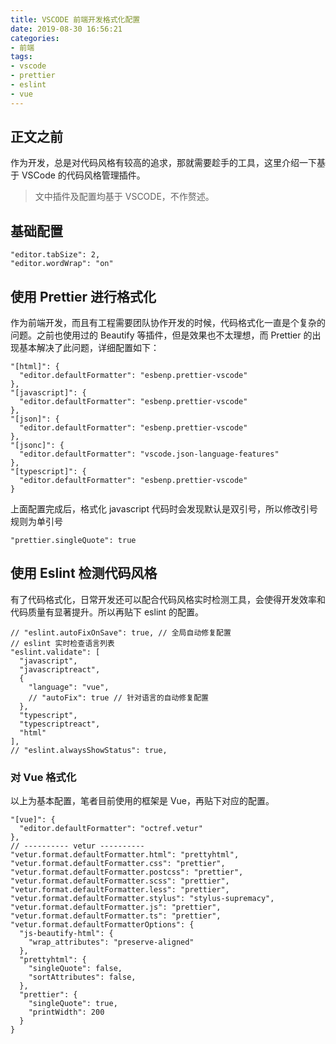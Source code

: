 ```yaml
---
title: VSCODE 前端开发格式化配置
date: 2019-08-30 16:56:21
categories: 
- 前端
tags:
- vscode
- prettier
- eslint
- vue
---
```


## 正文之前

作为开发，总是对代码风格有较高的追求，那就需要趁手的工具，这里介绍一下基于 VSCode 的代码风格管理插件。

> 文中插件及配置均基于 VSCODE，不作赘述。

## 基础配置

```
"editor.tabSize": 2,
"editor.wordWrap": "on"
```

## 使用 Prettier 进行格式化

作为前端开发，而且有工程需要团队协作开发的时候，代码格式化一直是个复杂的问题。之前也使用过的 Beautify 等插件，但是效果也不太理想，而 Prettier 的出现基本解决了此问题，详细配置如下：

```
"[html]": {
  "editor.defaultFormatter": "esbenp.prettier-vscode"
},
"[javascript]": {
  "editor.defaultFormatter": "esbenp.prettier-vscode"
},
"[json]": {
  "editor.defaultFormatter": "esbenp.prettier-vscode"
},
"[jsonc]": {
  "editor.defaultFormatter": "vscode.json-language-features"
},
"[typescript]": {
  "editor.defaultFormatter": "esbenp.prettier-vscode"
}
```

上面配置完成后，格式化 javascript 代码时会发现默认是双引号，所以修改引号规则为单引号
```
"prettier.singleQuote": true
```

## 使用 Eslint 检测代码风格

有了代码格式化，日常开发还可以配合代码风格实时检测工具，会使得开发效率和代码质量有显著提升。所以再贴下 eslint 的配置。

```
// "eslint.autoFixOnSave": true, // 全局自动修复配置
// eslint 实时检查语言列表
"eslint.validate": [
  "javascript",
  "javascriptreact",
  {
    "language": "vue",
    // "autoFix": true // 针对语言的自动修复配置
  },
  "typescript",
  "typescriptreact",
  "html"
],
// "eslint.alwaysShowStatus": true,
```

### 对 Vue 格式化

以上为基本配置，笔者目前使用的框架是 Vue，再贴下对应的配置。

```
"[vue]": {
  "editor.defaultFormatter": "octref.vetur"
},
// ---------- vetur ----------
"vetur.format.defaultFormatter.html": "prettyhtml",
"vetur.format.defaultFormatter.css": "prettier",
"vetur.format.defaultFormatter.postcss": "prettier",
"vetur.format.defaultFormatter.scss": "prettier",
"vetur.format.defaultFormatter.less": "prettier",
"vetur.format.defaultFormatter.stylus": "stylus-supremacy",
"vetur.format.defaultFormatter.js": "prettier",
"vetur.format.defaultFormatter.ts": "prettier",
"vetur.format.defaultFormatterOptions": {
  "js-beautify-html": {
    "wrap_attributes": "preserve-aligned"
  },
  "prettyhtml": {
    "singleQuote": false,
    "sortAttributes": false,
  },
  "prettier": {
    "singleQuote": true,
    "printWidth": 200
  }
}
```
